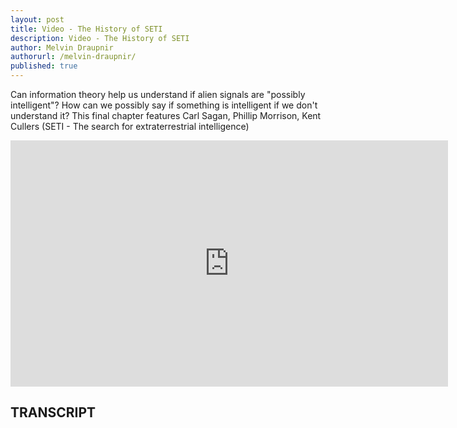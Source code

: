 ```yaml
---
layout: post
title: Video - The History of SETI
description: Video - The History of SETI
author: Melvin Draupnir
authorurl: /melvin-draupnir/
published: true
---
```


<p>Can information theory help us understand if alien signals are "possibly intelligent"? How can we possibly say if something is intelligent if we don't understand it? This final chapter features Carl Sagan, Phillip Morrison, Kent Cullers (SETI - The search for extraterrestrial intelligence)</p>

<center><iframe width="700" height="394" src="https://www.youtube.com/embed/MGecptPVQrU?list=PLbg3ZX2pWlgKDVFNwn9B63UhYJVIerzHL" frameborder="0" allowfullscreen></iframe></center>

<h2>TRANSCRIPT</h2>
